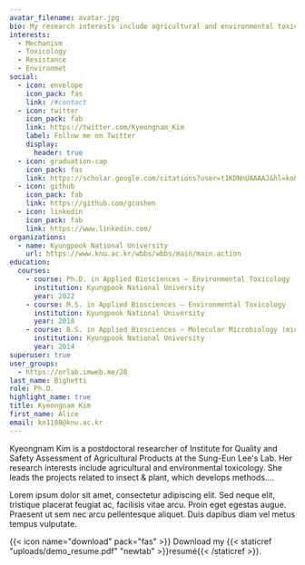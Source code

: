 ```yaml
---
avatar_filename: avatar.jpg
bio: My research interests include agricultural and environmental toxicology
interests:
  - Mechanism
  - Toxicology
  - Resistance
  - Environmet
social:
  - icon: envelope
    icon_pack: fas
    link: /#contact
  - icon: twitter
    icon_pack: fab
    link: https://twitter.com/Kyeongnam_Kim
    label: Follow me on Twitter
    display:
      header: true
  - icon: graduation-cap
    icon_pack: fas
    link: https://scholar.google.com/citations?user=t1KDNnUAAAAJ&hl=ko&oi=ao
  - icon: github
    icon_pack: fab
    link: https://github.com/gcushen
  - icon: linkedin
    icon_pack: fab
    link: https://www.linkedin.com/
organizations:
  - name: Kyungpook National University
    url: https://www.knu.ac.kr/wbbs/wbbs/main/main.action
education:
  courses:
    - course: Ph.D. in Applied Biosciences – Environmental Toxicology
      institution: Kyungpook National University
      year: 2022
    - course: M.S. in Applied Biosciences – Environmental Toxicology
      institution: Kyungpook National University
      year: 2018
    - course: B.S. in Applied Biosciences – Molecular Microbiology (microbial toxin)
      institution: Kyungpook National University
      year: 2014
superuser: true
user_groups:
  - https://orlab.imweb.me/28
last_name: Bighetti
role: Ph.D.
highlight_name: true
title: Kyeongnam Kim
first_name: Alice
email: kn1188@knu.ac.kr
---
```

Kyeongnam Kim is a postdoctoral researcher of Institute for Quality and Safety Assessment of Agricultural Products at the Sung-Eun Lee's Lab. Her research interests include agricultural and environmental toxicology. She leads the projects related to insect & plant, which develops methods....

Lorem ipsum dolor sit amet, consectetur adipiscing elit. Sed neque elit, tristique placerat feugiat ac, facilisis vitae arcu. Proin eget egestas augue. Praesent ut sem nec arcu pellentesque aliquet. Duis dapibus diam vel metus tempus vulputate.

{{< icon name="download" pack="fas" >}} Download my {{< staticref "uploads/demo_resume.pdf" "newtab" >}}resumé{{< /staticref >}}.